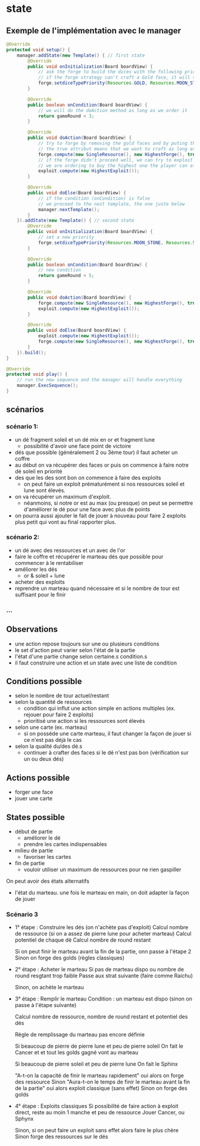 ﻿# state 

## Exemple de l'implémentation avec le manager

```java
@Override
protected void setup() {
    manager.addState(new Template() { // first state
        @Override
        public void onInitialization(Board boardView) {
            // ask the forge to build the dices with the following priorities
            // if the forge strategy can't craft a Gold face, it will try the next one
            forge.setdiceTypePriority(Resources.GOLD, Resources.MOON_STONE, Resources.SUN_STONE);
        }

        @Override
        public boolean onCondition(Board boardView) {
            // we will do the doAction method as long as we order it
            return gameRound < 3;
        }

        @Override
        public void doAction(Board boardView) {
            // try to forge by removing the gold faces and by puting the highest faces
            // the true attribut means that we want to craft as long as we have gold
            forge.compute(new SingleResource(), new HighestForge(), true);
            // if the forge didn't proceed well, we can try to exploit a card 
            // we are ordering to buy the highest one the player can afford to buy
            exploit.compute(new HighestExploit());
        }

        @Override
        public void doElse(Board boardView) {
            // if the condition (onCondition) is false
            // we proceed to the nest template, the one juste below
            manager.nextTemplate();
        }
    }).addState(new Template() { // second state
        @Override
        public void onInitialization(Board boardView) {
            // set a new priority
            forge.setdiceTypePriority(Resources.MOON_STONE, Resources.SUN_STONE);
        }

        @Override
        public boolean onCondition(Board boardView) {
            // new condition
            return gameRound < 5;
        }

        @Override
        public void doAction(Board boardView) {
            forge.compute(new SingleResource(), new HighestForge(), true);
            exploit.compute(new HighestExploit());
        }

        @Override
        public void doElse(Board boardView) {
            exploit.compute(new HighestExploit());
            forge.compute(new SingleResource(), new HighestForge(), true);
        }
    }).build();
}

@Override
protected void play() {
    // run the new sequence and the manager will handle everything
    manager.ExecSequence();
}
```

## scénarios

### scénario 1: 

- un dé fragment soleil et un dé mix en or et fragment lune
    - possibilité d'avoir une face point de victoire
- dés que possible (généralement 2 ou 3ème tour) il faut acheter un coffre
- au début on va récupérer des faces or puis on commence à faire notre dé soleil en priorité
- des que les des sont bon on commence à faire des exploits 
    - on peut faire un exploit prématurément si nos ressources soleil et lune sont élevés.
- on va récupérer un maximum d'exploit.
    - néanmoins, si notre or est au max (ou presque) on peut se permettre d'améliorer le dé pour une face avec plus de points
- on pourra aussi ajouter le fait de jouer à nouveau pour faire 2 exploits plus petit qui vont au final rapporter plus.


### scénario 2:

- un dé avec des ressources et un avec de l'or
- faire le coffre et récupérer le marteau dés que possible pour commencer à le rentabiliser
- améliorer les dés
    - or & soleil + lune
- acheter des exploits
- reprendre un marteau quand nécessaire et si le nombre de tour est suffisant pour le finir 

### ...

## Observations

- une action repose toujours sur une ou plusieurs conditions
- le set d'action peut varier selon l'état de la partie
- l'état d'une partie change selon certaine.s condition.s
- il faut construire une action et un state avec une liste de condition


## Conditions possible

- selon le nombre de tour actuel/restant
- selon la quantité de ressources
    - condition qui influt une action simple en actions multiples (ex. rejouer pour faire 2 exploits)
    - prioritisé une action si les ressources sont élevés
- selon une carte (ex. marteau)
    - si on posséde une carte marteau, il faut changer la façon de jouer si ce n'est pas déjà le cas
- selon la qualité du/des dé.s
    - continuer à crafter des faces si le dé n'est pas bon (vérification sur un ou deux dés)

## Actions possible

- forger une face
- jouer une carte

## States possible

- début de partie
    - améliorer le dé
    - prendre les cartes indispensables
- milieu de partie
    - favoriser les cartes
- fin de partie
    - vouloir utiliser un maximum de ressources pour ne rien gaspiller

On peut avoir des états alternatifs

- l'état du marteau. une fois le marteau en main, on doit adapter la façon de jouer


### Scénario 3

- 1° étape : Construire les dés (on n'achète pas d'exploit)
	Calcul nombre de ressource (si on a assez de pierre lune pour acheter marteau)
	Calcul potentiel de chaque dé
	Calcul nombre de round restant

	Si on peut finir le marteau avant la fin de la partie, onn passe à l'étape 2
	Sinon on forge des golds (règles classiques)

- 2° étape : Acheter le marteau
	Si pas de marteau dispo ou nombre de round resgtant trop faible
	Passe aux strat suivante (faire comme Raichu)

	Sinon, on achète le marteau

- 3° étape : Remplir le marteau
	Condition : un marteau est dispo (sinon on passe à l'étape suivante)

	Calcul nombre de ressource, nombre de round restant et potentiel des dés
	
	Règle de remplissage du marteau pas encore définie

	Si beaucoup de pierre de pierre lune et peu de pierre soleil
	On fait le Cancer et et tout les golds gagné vont au marteau

	Si beaucoup de pierre soleil et peu de pierre lune
	On fait le Sphinx

	"A-t-on la capacité de finir le marteau rapidement" oui alors on forge des ressource
	Sinon "Aura-t-on le temps de finir le marteau avant la fin de la partie" oui alors exploit classique (sans effet)
	Sinon on forge des golds

- 4° étape : Exploits classiques
	Si possibilité de faire action à exploit direct, reste au moin 1 manche et peu de ressource
	Jouer Cancer, ou Sphynx

	Sinon, si on peut faire un exploit sans effet alors faire le plus chère
		Sinon forge des ressources sur le dés 


